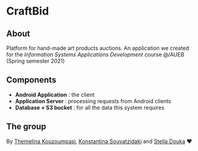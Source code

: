 # CraftBid

## About 
Platform for hand-made art products auctions. An application we created for the *Information Systems Applications Development* course @/AUEB (Spring semester 2021)

## Components
- **Android Application** : the client 
- **Application Server** : processing requests from Android clients
- **Database + S3 bucket** : for all the data this system requires

## The group 
By [Themelina Kouzoumpasi](https://github.com/themelinaKz), [Konstantina Souvatzidaki](https://github.com/k-souvatzidaki) and [Stella Douka](https://github.com/stelladk) :heart:
